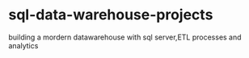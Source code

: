 # sql-data-warehouse-projects
building a mordern datawarehouse with sql server,ETL processes and analytics
